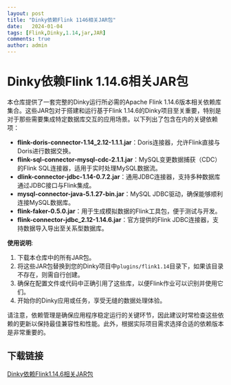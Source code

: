 ```yaml
---
layout: post
title: "Dinky依赖Flink 1146相关JAR包"
date:   2024-01-04
tags: [Flink,Dinky,1.14,jar,JAR]
comments: true
author: admin
---
```

# Dinky依赖Flink 1.14.6相关JAR包

本仓库提供了一套完整的Dinky运行所必需的Apache Flink 1.14.6版本相关依赖库集合。这些JAR包对于搭建和运行基于Flink 1.14.6的Dinky项目至关重要，特别是对于那些需要集成特定数据库交互的应用场景。以下列出了包含在内的关键依赖项：

- **flink-doris-connector-1.14_2.12-1.1.1.jar**：Doris连接器，允许Flink直接与Doris进行数据交换。
- **flink-sql-connector-mysql-cdc-2.1.1.jar**：MySQL变更数据捕获（CDC）的Flink SQL连接器，适用于实时处理MySQL数据流。
- **dlink-connector-jdbc-1.14-0.7.2.jar**：通用JDBC连接器，支持多种数据库通过JDBC接口与Flink集成。
- **mysql-connector-java-5.1.27-bin.jar**：MySQL JDBC驱动，确保能够顺利连接MySQL数据库。
- **flink-faker-0.5.0.jar**：用于生成模拟数据的Flink工具包，便于测试与开发。
- **flink-connector-jdbc_2.12-1.14.6.jar**：官方提供的Flink JDBC连接器，支持数据导入导出至关系型数据库。

**使用说明**:
1. 下载本仓库中的所有JAR包。
2. 将这些JAR包替换到您的Dinky项目中`plugins/flink1.14`目录下，如果该目录不存在，则需自行创建。
3. 确保在配置文件或代码中正确引用了这些库，以便Flink作业可以识别并使用它们。
4. 开始你的Dinky应用或任务，享受无缝的数据处理体验。

请注意，依赖管理是确保应用程序稳定运行的关键环节，因此建议时常检查这些依赖的更新以保持最佳兼容性和性能。此外，根据实际项目需求选择合适的依赖版本是非常重要的。

## 下载链接

[Dinky依赖Flink1.14.6相关JAR包](https://pan.quark.cn/s/525cdfd9db4c)